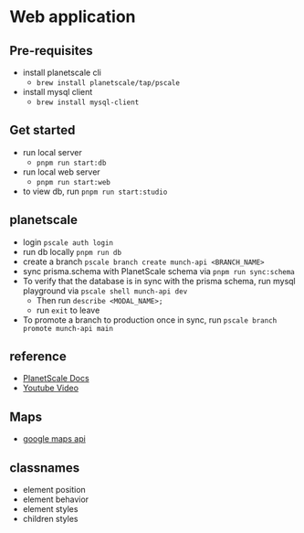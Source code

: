 # Web application

## Pre-requisites

- install planetscale cli
  - `brew install planetscale/tap/pscale`
- install mysql client
  - `brew install mysql-client`

## Get started

- run local server
  - `pnpm run start:db`
- run local web server
  - `pnpm run start:web`
- to view db, run `pnpm run start:studio`

## planetscale

- login `pscale auth login`
- run db locally `pnpm run db`
- create a branch `pscale branch create munch-api <BRANCH_NAME>`
- sync prisma.schema with PlanetScale schema via `pnpm run sync:schema`
- To verify that the database is in sync with the prisma schema, run mysql playground via `pscale shell munch-api dev`
  - Then run `describe <MODAL_NAME>;`
  - run `exit` to leave
- To promote a branch to production once in sync, run `pscale branch promote munch-api main`

## reference

- [PlanetScale Docs](https://planetscale.com/blog/how-to-setup-next-js-with-prisma-and-planetscale)
- [Youtube Video](https://www.youtube.com/watch?v=JtqdAn_wYzY)

## Maps

- [google maps api](https://mapsplatform.google.com/)

## classnames

- element position
- element behavior
- element styles
- children styles
